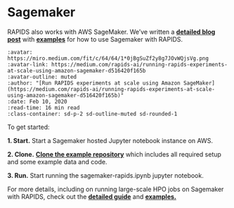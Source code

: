 # Sagemaker

RAPIDS also works with AWS SageMaker. We’ve written a **[detailed
blog post](https://medium.com/rapids-ai/running-rapids-experiments-at-scale-using-amazon-sagemaker-d516420f165b)**
with **[examples](https://github.com/rapidsai/cloud-ml-examples/tree/main/aws)**
for how to use Sagemaker with RAPIDS.

```{article-info}
:avatar: https://miro.medium.com/fit/c/64/64/1*0jBgSuZf2y8g7JOvWQjsVg.png
:avatar-link: https://medium.com/rapids-ai/running-rapids-experiments-at-scale-using-amazon-sagemaker-d516420f165b
:avatar-outline: muted
:author: "[Run RAPIDS experiments at scale using Amazon SageMaker](https://medium.com/rapids-ai/running-rapids-experiments-at-scale-using-amazon-sagemaker-d516420f165b)"
:date: Feb 10, 2020
:read-time: 16 min read
:class-container: sd-p-2 sd-outline-muted sd-rounded-1
```

To get started:

**1. Start.** Start a Sagemaker hosted Jupyter notebook instance on AWS.

**2. Clone.** **[Clone the example
repository](https://github.com/shashankprasanna/sagemaker-rapids.git)** which
includes all required setup and some example data and code.

**3. Run.** Start running the sagemaker-rapids.ipynb jupyter notebook.

For more details, including on running large-scale HPO jobs on Sagemaker with
RAPIDS, check out the **[detailed
guide](https://medium.com/rapids-ai/running-rapids-experiments-at-scale-using-amazon-sagemaker-d516420f165b)**
and **[examples.](https://github.com/rapidsai/cloud-ml-examples/tree/main/aws)**
